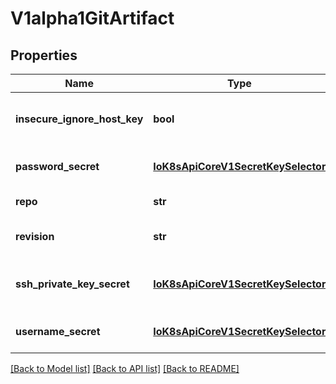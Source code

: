 # V1alpha1GitArtifact

## Properties
Name | Type | Description | Notes
------------ | ------------- | ------------- | -------------
**insecure_ignore_host_key** | **bool** | InsecureIgnoreHostKey disables SSH strict host key checking during git clone | [optional] 
**password_secret** | [**IoK8sApiCoreV1SecretKeySelector**](IoK8sApiCoreV1SecretKeySelector.md) | PasswordSecret is the secret selector to the repository password | [optional] 
**repo** | **str** | Repo is the git repository | 
**revision** | **str** | Revision is the git commit, tag, branch to checkout | [optional] 
**ssh_private_key_secret** | [**IoK8sApiCoreV1SecretKeySelector**](IoK8sApiCoreV1SecretKeySelector.md) | SSHPrivateKeySecret is the secret selector to the repository ssh private key | [optional] 
**username_secret** | [**IoK8sApiCoreV1SecretKeySelector**](IoK8sApiCoreV1SecretKeySelector.md) | UsernameSecret is the secret selector to the repository username | [optional] 

[[Back to Model list]](../README.md#documentation-for-models) [[Back to API list]](../README.md#documentation-for-api-endpoints) [[Back to README]](../README.md)


